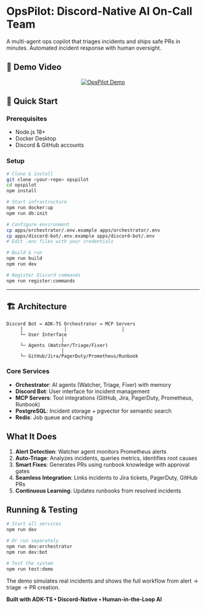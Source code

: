 # OpsPilot: Discord-Native AI On-Call Team

A multi-agent ops copilot that triages incidents and ships safe PRs in minutes. Automated incident response with human oversight.

## 🎥 Demo Video

<div align="center">

[![OpsPilot Demo](https://img.youtube.com/vi/48Rrrp5pHG0/0.jpg)](https://www.youtube.com/watch?v=48Rrrp5pHG0)

</div>



## 🚀 Quick Start

### Prerequisites
- Node.js 18+
- Docker Desktop
- Discord & GitHub accounts

### Setup
```bash
# Clone & install
git clone <your-repo> opspilot
cd opspilot
npm install

# Start infrastructure
npm run docker:up
npm run db:init

# Configure environment
cp apps/orchestrator/.env.example apps/orchestrator/.env
cp apps/discord-bot/.env.example apps/discord-bot/.env
# Edit .env files with your credentials

# Build & run
npm run build
npm run dev

# Register Discord commands
npm run register:commands
```

---

## 🏗️ Architecture

```
Discord Bot ↔ ADK-TS Orchestrator ↔ MCP Servers
     │               │                    │
     └─ User Interface
                    │
     └─ Agents (Watcher/Triage/Fixer)
                    │
     └─ GitHub/Jira/PagerDuty/Prometheus/Runbook
```

### Core Services
- **Orchestrator**: AI agents (Watcher, Triage, Fixer) with memory
- **Discord Bot**: User interface for incident management  
- **MCP Servers**: Tool integrations (GitHub, Jira, PagerDuty, Prometheus, Runbook)
- **PostgreSQL**: Incident storage + pgvector for semantic search
- **Redis**: Job queue and caching


## What It Does

1. **Alert Detection**: Watcher agent monitors Prometheus alerts
2. **Auto-Triage**: Analyzes incidents, queries metrics, identifies root causes  
3. **Smart Fixes**: Generates PRs using runbook knowledge with approval gates
4. **Seamless Integration**: Links incidents to Jira tickets, PagerDuty, GitHub PRs
5. **Continuous Learning**: Updates runbooks from resolved incidents



## Running & Testing

```bash
# Start all services
npm run dev

# Or run separately
npm run dev:orchestrator
npm run dev:bot

# Test the system
npm run test:demo
```

The demo simulates real incidents and shows the full workflow from alert → triage → PR creation.

**Built with ADK-TS • Discord-Native • Human-in-the-Loop AI**
